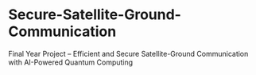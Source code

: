 # Secure-Satellite-Ground-Communication
Final Year Project – Efficient and Secure Satellite-Ground Communication with AI-Powered Quantum Computing
